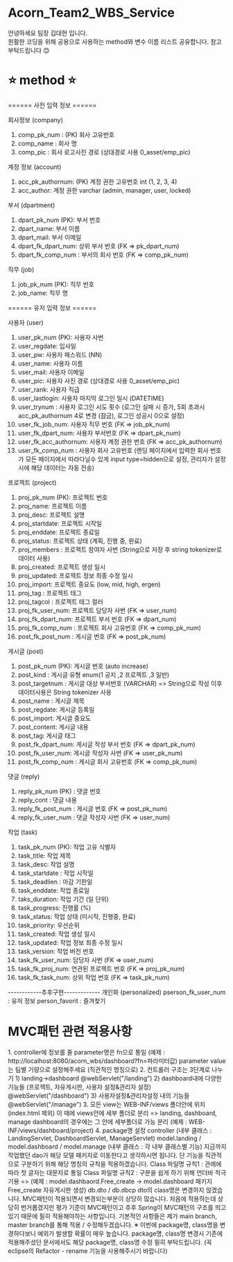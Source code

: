 # Acorn_Team2_WBS_Service

안녕하세요 팀장 김대현 입니다.<br>
원활한 코딩을 위해 공용으로 사용하는 method와 변수 이름 리스트 공유합니다. 참고 부탁드립니다 😊

<h1>⭐️ method ⭐️</h1>
====== 사전 입력 정보 ======

회사정보 (company)
1. comp_pk_num : (PK) 회사 고유번호
2. comp_name : 회사 명
3. comp_pic : 회사 로고사진 경로 (상대경로 사용 0_asset/emp_pic)

계정 정보 (account)
1. acc_pk_authornum: (PK) 계정 권한 고유번호 int (1, 2, 3, 4)
2. acc_author: 계정 권한 varchar (admin, manager, user, locked)

부서 (dpartment)
1. dpart_pk_num (PK): 부서 번호
2. dpart_name: 부서 이름
3. dpart_mail: 부서 이메일
4. dpart_fk_dpart_num: 상위 부서 번호 (FK => pk_dpart_num)
5. dpart_fk_comp_num : 부서의 회사 번호 (FK => comp_pk_num)

직무 (job)
1. job_pk_num (PK): 직무 번호
2. job_name: 직무 명

====== 유저 입력 정보 ======

사용자 (user)
1. user_pk_num (PK): 사용자 사번
2. user_regdate: 입사일
3. user_pw: 사용자 패스워드 (NN)
4. user_name: 사용자 이름
5. user_mail: 사용자 이메일
6. user_pic: 사용자 사진 경로 (상대경로 사용 0_asset/emp_pic)
7. user_rank: 사용자 직급
8. user_lastlogin: 사용자 마지막 로그인 일시 (DATETIME)
9. user_trynum : 사용자 로그인 시도 횟수 (로그인 실패 시 증가, 5회 초과시 acc_pk_authornum 4로 변경 (잠금), 로그인 성공시 0으로 설정) 
10. user_fk_job_num: 사용자 직무 번호 (FK => job_pk_num)
11. user_fk_dpart_num: 사용자 부서번호 (FK => dpart_pk_num)
12. user_fk_acc_authornum: 사용자 계정 권한 번호 (FK => acc_pk_authornum)
13. user_fk_comp_num : 사용자 회사 고유번호 (랜딩 페이지에서 입력한 회사 번호가 모든 페이지에서 따라다닐수 있게 input type=hidden으로 설정, 관리자가 설정시에 해당 데이터는 자동 전송)

프로젝트 (project)
1. proj_pk_num (PK): 프로젝트 번호
2. proj_name: 프로젝트 이름
3. proj_desc: 프로젝트 설명
4. proj_startdate: 프로젝트 시작일
5. proj_enddate: 프로젝트 종료일
6. proj_status: 프로젝트 상태 (계획, 진행 중, 완료)
7. proj_members : 프로젝트 참여자 사번 (String으로 저장 후 string tokenizer로 데이터 사용)
8. proj_created: 프로젝트 생성 일시
9. proj_updated: 프로젝트 정보 최종 수정 일시
10. proj_import: 프로젝트 중요도 (low, mid, high, ergen)
11. proj_tag : 프로젝트 태그
12. proj_tagcol : 프로젝트 태그 컬러
13. proj_fk_user_num: 프로젝트 담당자 사번 (FK => user_num)
14. proj_fk_dpart_num: 프로젝트 부서 번호 (FK => dpart_num)
15. proj_fk_comp_num : 프로젝트 회사 고유번호 (FK => comp_pk_num)
16. post_fk_post_num : 게시글 번호 (FK => post_pk_num)

게시글 (post)
1. post_pk_num (PK): 게시글 번호 (auto increase)
2. post_kind : 게시글 유형 enum(1 공지 ,2 프로젝트 ,3 일반)
3. post_targetnum : 게시글 대상 부서번호 (VARCHAR) => String으로 작성 이후 데이터사용은 String tokenizer 사용
4. post_name : 게시글 제목
5. post_regdate: 게시글 등록일
6. post_import: 게시글 중요도
7. post_content: 게시글 내용
8. post_tag: 게시글 태그
9. post_fk_dpart_num: 게시글 작성 부서 번호 (FK => dpart_pk_num)
10. post_fk_user_num: 게시글 작성자 사번 (FK => user_pk_num)
11. post_fk_comp_num : 게시글 회사 고유번호 (FK => comp_pk_num)

댓글 (reply)
1. reply_pk_num (PK) : 댓글 번호
2. reply_cont : 댓글 내용
3. reply_fk_post_num : 게시글 번호 (FK => post_pk_num)
4. reply_fk_user_num : 댓글 작성자 사번 (FK => user_num)

작업 (task)
1. task_pk_num (PK): 작업 고유 식별자
2. task_title: 작업 제목
3. task_desc: 작업 설명
4. task_startdate : 작업 시작일
5. task_deadlien : 마감 기한일
6. task_enddate: 작업 종료일	
7. taks_duration: 작업 기간 (일 단위)
8. task_progress: 진행률 (%)
9. task_status: 작업 상태 (미시작, 진행중, 완료)
10. task_priority: 우선순위
11. task_created: 작업 생성 일시
12. task_updated: 작업 정보 최종 수정 일시
13. task_version: 작업 버전 번호
14. task_fk_user_num: 담당자 사번 (FK => user_num)
15. task_fk_proj_num: 연관된 프로젝트 번호 (FK => proj_pk_num)
16. task_fk_task_num: 상위 작업 번호 (FK => task_pk_num)

------------추후구현------------- 
개인화 (personalized)
pserson_fk_user_num : 유저 정보
person_favorit : 즐겨찾기


<h1>MVC패턴 관련 적용사항</h1>
1. controller에 정보를 줄 parameter명은 fn으로 통일 (예제 : http://localhost:8080/acorn_wbs/dashboard?fn=파라미터값)
parameter value는 팀별 기량으로 설정해주세요 (직관적인 명칭으로)
2. 컨트롤러 구조는 3단계로 나누기
1) landing->dashboard  @webServlet("/landing")
2) dashboard내에 다양한 기능들 (프로젝트, 자유게시판, 사용자 설정&관리자 설정) @webServlet("/dashboard") 
3) 사용자설정&관리자설정 내의 기능들 @webServlet("/manage")
3. 모든 view는 WEB-INF/views 폴더안에 위치 (index.html 제외)
이 때에 views안에 세부 폴더로 분리 => landing, dashboard, manage
dashboard의 경우에는 그 안에 세부폴더로 가능 분리 (예제 : WEB-INF/views/dashboard/project)
4. package명 설정
controller (내부 클래스 : LandingServlet, DashboardServlet, ManageServlet)
model.landing / model.dashboard / model.manage (내부 클래스 : 각 내부 클래스별 기능)
지금까지 작업했던 dao가 해당 모델 패키지로 이동한다고 생각하시면 됩니다.
단 기능을 직관적으로 구분하기 위해 해당 명칭의 규칙을 적용하겠습니다.
Class 파일명 규칙1 : 관례에 따라 첫 글자는 대문자로 통일
Class 파일명 규칙2 : 구분을 쉽게 하기 위해 언더바 적극 기용 => (예제 : model.dashbaord.Free_create -> model.dashboard 패키지 Free_create 자유게시판 생성)
db.dto / db.dbcp
dto의 class명은 변경하지 않겠습니다.
MVC패턴이 적용되면서 변경되는부분이 상당히 많습니다. 처음에 적용하는데 상당히 번거롭겠지만 평가 기준이 MVC패턴이고 추후 Spring이 MVC패턴의 구조를 띄고 있기 때문에 필히 적용해야하는 사항입니다. 기본적인 사항들은 제가 main branch, master branch를 통해 적용 / 수정해두겠습니다.
※ 이번에 package명, class명을 변경하다보니 예외가 발생할 확률이 매우 높습니다. package명, class명 변경시 기존에 적용해주셨던 문서에서도 해당 package명, class명 수정 필히 부탁드립니다. (꼭 eclipse의 Refactor - rename 기능을 사용해주시기 바랍니다)